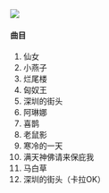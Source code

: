 

<img src="https://img3.doubanio.com/view/subject/m/public/s30008072.jpg">

#### 曲目

1. 仙女
2. 小燕子
3. 烂尾楼
4. 匈奴王
5. 深圳的街头
6. 阿琳娜
7. 喜鹊
8. 老鼠影
9. 寒冷的一天
10. 满天神佛请来保庇我
11. 马白草
12. 深圳的街头（卡拉OK）
